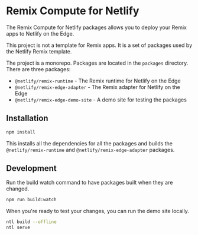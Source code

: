 # Remix Compute for Netlify

The Remix Compute for Netlify packages allows you to deploy your Remix apps to Netlify on the Edge.

This project is not a template for Remix apps. It is a set of packages used by the Netlify Remix template.

The project is a monorepo. Packages are located in the `packages` directory. There are three packages:

- `@netlify/remix-runtime` - The Remix runtime for Netlify on the Edge
- `@netlify/remix-edge-adapter` - The Remix adapter for Netlify on the Edge
- `@netlify/remix-edge-demo-site` - A demo site for testing the packages

## Installation

```bash
npm install
```

This installs all the dependencies for all the packages and builds the `@netlify/remix-runtime` and
`@netlify/remix-edge-adapter` packages.

## Development

Run the build watch command to have packages built when they are changed.

```bash
npm run build:watch
```

When you're ready to test your changes, you can run the demo site locally.

```bash
ntl build --offline
ntl serve
```
